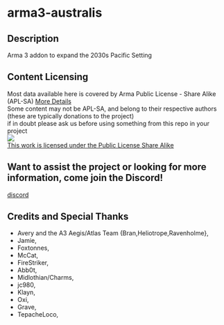 # arma3-australis

## Description
Arma 3 addon to expand the 2030s Pacific Setting

## Content Licensing
Most data available here is covered by Arma Public License - Share Alike (APL-SA) [More Details](https://www.bohemia.net/community/licenses/arma-public-license-share-alike)  
Some content may not be APL-SA, and belong to their respective authors (these are typically donations to the project)  
if in doubt please ask us before using something from this repo in your project  
<a rel="license" href="https://www.bohemia.net/community/licenses/arma-public-license-share-alike" target="_blank" ><img src="https://data.bistudio.com/images/license/APL-SA.png" ><br>This work is licensed under the Public License Share Alike</a>


## Want to assist the project or looking for more information, come join the Discord!
[discord](https://discord.gg/Bang9sA)

## Credits and Special Thanks
 - Avery and the A3 Aegis/Atlas Team {Bran,Heliotrope,Ravenholme},
 - Jamie,
 - Foxtonnes,
 - McCat,
 - FireStriker,
 - Abb0t,
 - Midlothian/Charms,
 - jc980,
 - Klayn,
 - Oxi,
 - Grave,
 - TepacheLoco,
